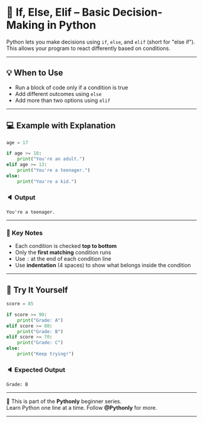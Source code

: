 # 🔁 If, Else, Elif – Basic Decision-Making in Python

Python lets you make decisions using `if`, `else`, and `elif` (short for "else if").  
This allows your program to react differently based on conditions.

---

## 💡 When to Use

* Run a block of code only if a condition is true  
* Add different outcomes using `else`  
* Add more than two options using `elif`

---

## 💻 Example with Explanation

```python
age = 17

if age >= 18:
    print("You're an adult.")
elif age >= 13:
    print("You're a teenager.")
else:
    print("You're a kid.")
```

### 🔈 Output

```
You're a teenager.
```

---

### 📌 Key Notes

* Each condition is checked **top to bottom**  
* Only the **first matching** condition runs  
* Use `:` at the end of each condition line  
* Use **indentation** (4 spaces) to show what belongs inside the condition

---

## 🧪 Try It Yourself

```python
score = 85

if score >= 90:
    print("Grade: A")
elif score >= 80:
    print("Grade: B")
elif score >= 70:
    print("Grade: C")
else:
    print("Keep trying!")
```

### 🔈 Expected Output

```
Grade: B
```

---

🐍 This is part of the **Pythonly** beginner series.  
Learn Python one line at a time. Follow **@Pythonly** for more.

---


